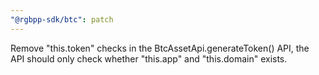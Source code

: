 ```yaml
---
"@rgbpp-sdk/btc": patch
---
```


Remove "this.token" checks in the BtcAssetApi.generateToken() API, the API should only check whether "this.app" and "this.domain" exists.
